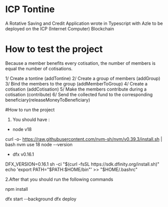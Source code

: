 # ICP Tontine
A Rotative Saving and Credit Application wrote in Typescript with Azle to be deployed on the ICP (Internet Computer) Blockchain

# How to test the project

 Because a member benefits every cotisation, the number of members is equal the number of cotisations.

 1/ Create a tontine (addTontine)
 2/ Create a group of members (addGroup)
 3/ Bind the members to the group (addMemberToGroup)
 4/ Create a cotisation (addCotisation)
 5/ Make the members contribute during a cotisation (contribute)
 6/ Send the collected fund to the corresponding beneficiary(releaseMoneyToBeneficiary)

 #How to run the project

1. You should have : 
- node v18

curl -o- https://raw.githubusercontent.com/nvm-sh/nvm/v0.39.3/install.sh | bash
nvm use 18
node --version

- dfx v0.16.1

DFX_VERSION=0.16.1 sh -ci "$(curl -fsSL https://sdk.dfinity.org/install.sh)"
echo 'export PATH="$PATH:$HOME/bin"' >> "$HOME/.bashrc"

2.After that you should run the following commands

npm install

dfx start --background
dfx deploy
